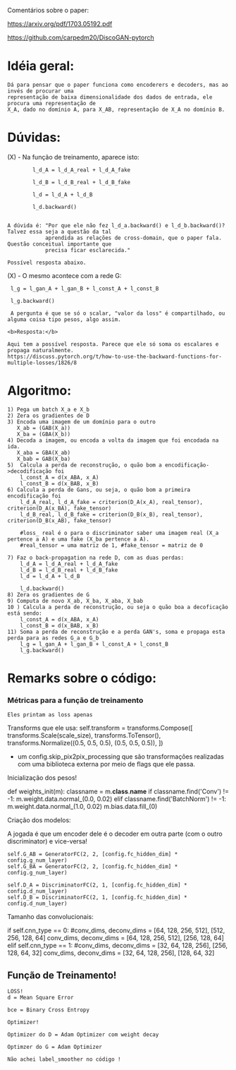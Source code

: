Comentários sobre o paper:

https://arxiv.org/pdf/1703.05192.pdf

https://github.com/carpedm20/DiscoGAN-pytorch

# Idéia geral:

    Dá para pensar que o paper funciona como encoderers e decoders, mas ao invés de procurar uma 
    representação de baixa dimensionalidade dos dados de entrada, ele procura uma representação de
    X_A, dado no domínio A, para X_AB, representação de X_A no domínio B.


# Dúvidas:

(X) - Na função de treinamento, aparece isto:
            
            l_d_A = l_d_A_real + l_d_A_fake
            
            l_d_B = l_d_B_real + l_d_B_fake

            l_d = l_d_A + l_d_B

            l_d.backward()


    A dúvida é: "Por que ele não fez l_d_a.backward() e l_d_b.backward()? Talvez essa seja a questão da tal
                aprendida as relações de cross-domain, que o paper fala. Questão conceitual importante que
                precisa ficar esclarecida."
    
    Possível resposta abaixo.

(X) - O mesmo acontece com a rede G:

     l_g = l_gan_A + l_gan_B + l_const_A + l_const_B

     l_g.backward()

     A pergunta é que se só o scalar, "valor da loss" é compartilhado, ou alguma coisa tipo pesos, algo assim.

    <b>Resposta:</b>
    
    Aqui tem a possível resposta. Parece que ele só soma os escalares e propaga naturalmente.
    https://discuss.pytorch.org/t/how-to-use-the-backward-functions-for-multiple-losses/1826/8

# Algoritmo:

    1) Pega um batch X_a e X_b
    2) Zera os gradientes de D
    3) Encoda uma imagem de um domínio para o outro
       X_ab = (GAB(X_a))
       X_ba = (GBA(X_b))
    4) Decoda a imagem, ou encoda a volta da imagem que foi encodada na ida.
       X_aba = GBA(X_ab)
       X_bab = GAB(X_ba) 
    5)  Calcula a perda de reconstrução, o quão bom a encodificação->decodificação foi
        l_const_A = d(x_ABA, x_A)
        l_const_B = d(x_BAB, x_B)
    6) Calcula a perda de Gans, ou seja, o quão bom a primeira encodificação foi
        l_d_A_real, l_d_A_fake = criterion(D_A(x_A), real_tensor), criterion(D_A(x_BA), fake_tensor)
        l_d_B_real, l_d_B_fake = criterion(D_B(x_B), real_tensor), criterion(D_B(x_AB), fake_tensor)

        #loss_ real é o para o discriminator saber uma imagem real (X_a pertence a A) e uma fake (X_ba pertence a A).
        #real_tensor = uma matriz de 1, #fake_tensor = matriz de 0
    
    7) Faz o back-propagation na rede D, com as duas perdas:
        l_d_A = l_d_A_real + l_d_A_fake
        l_d_B = l_d_B_real + l_d_B_fake
        l_d = l_d_A + l_d_B

        l_d.backward()
    8) Zera os gradientes de G
    9) Computa de novo X_ab, X_ba, X_aba, X_bab
    10 ) Calcula a perda de reconstrução, ou seja o quão boa a decoficação está sendo:
        l_const_A = d(x_ABA, x_A)
        l_const_B = d(x_BAB, x_B)
    11) Soma a perda de reconstrução e a perda GAN's, soma e propaga esta perda para as redes G_a e G_b 
        l_g = l_gan_A + l_gan_B + l_const_A + l_const_B
        l_g.backward()

# Remarks sobre o código: 

### Métricas para a função de treinamento

    Eles printam as loss apenas
 

Transforms que ele usa: 
        self.transform = transforms.Compose([
            transforms.Scale(scale_size), 
            transforms.ToTensor(), 
            transforms.Normalize((0.5, 0.5, 0.5), (0.5, 0.5, 0.5)),
        ])

+ um config.skip_pix2pix_processing que são transformações realizadas com uma biblioteca externa
por meio de flags que ele passa.


Inicialização dos pesos!

def weights_init(m):
    classname = m.__class__.__name__
    if classname.find('Conv') != -1:
        m.weight.data.normal_(0.0, 0.02)
    elif classname.find('BatchNorm') != -1:
        m.weight.data.normal_(1.0, 0.02)
        m.bias.data.fill_(0)

Criação dos modelos:

A jogada é que um encoder dele é o decoder em outra parte (com o outro discriminator) e vice-versa!

    self.G_AB = GeneratorFC(2, 2, [config.fc_hidden_dim] * config.g_num_layer)
    self.G_BA = GeneratorFC(2, 2, [config.fc_hidden_dim] * config.g_num_layer)

    self.D_A = DiscriminatorFC(2, 1, [config.fc_hidden_dim] * config.d_num_layer)
    self.D_B = DiscriminatorFC(2, 1, [config.fc_hidden_dim] * config.d_num_layer)

Tamanho das convolucionais:

  if self.cnn_type == 0:
        #conv_dims, deconv_dims = [64, 128, 256, 512], [512, 256, 128, 64]
        conv_dims, deconv_dims = [64, 128, 256, 512], [256, 128, 64]
  elif self.cnn_type == 1:
        #conv_dims, deconv_dims = [32, 64, 128, 256], [256, 128, 64, 32]
        conv_dims, deconv_dims = [32, 64, 128, 256], [128, 64, 32]

## Função de Treinamento!

    LOSS!
    d = Mean Square Error

    bce = Binary Cross Entropy  

    Optimizer!

    Optimizer do D = Adam Optimizer com weight decay

    Optimzer do G = Adam Optimizer

    Não achei label_smoother no código !


